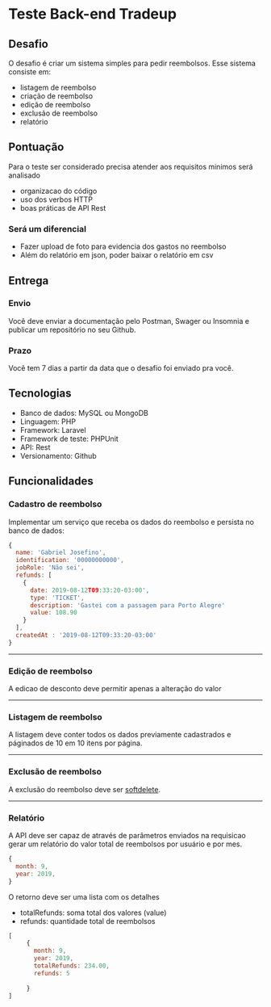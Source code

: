 # Teste Back-end Tradeup

## Desafio
O desafio é criar um sistema simples para pedir reembolsos. Esse sistema consiste em:
- listagem de reembolso
- criação de reembolso
- edição de reembolso
- exclusão de reembolso
- relatório


## Pontuação

Para o teste ser considerado precisa atender aos requisitos minimos será analisado

- organizacao do código
- uso dos verbos HTTP
- boas práticas de API Rest

### Será um diferencial
- Fazer upload de foto para evidencia dos gastos no reembolso
- Além do relatório em json, poder baixar o relatório em csv 

## Entrega

### Envio
Você deve enviar a documentação pelo Postman, Swager ou Insomnia e publicar um repositório no seu Github.

### Prazo
Você tem 7 dias a partir da data que o desafio foi enviado pra você.

## Tecnologias

- Banco de dados: MySQL ou MongoDB
- Linguagem: PHP
- Framework: Laravel
- Framework de teste: PHPUnit
- API: Rest
- Versionamento: Github

## Funcionalidades

### Cadastro de reembolso

Implementar um serviço que receba os dados do reembolso e persista no banco de dados:

```js
{
  name: 'Gabriel Josefino',
  identification: '00000000000',
  jobRole: 'Não sei',
  refunds: [
    {
      date: 2019-08-12T09:33:20-03:00',
      type: 'TICKET',
      description: 'Gastei com a passagem para Porto Alegre'
      value: 108.90
    }
  ],
  createdAt : '2019-08-12T09:33:20-03:00'
}
```

---
### Edição de reembolso

A edicao de desconto deve permitir apenas a alteração do valor

---

### Listagem de reembolso
A listagem deve conter todos os dados previamente cadastrados e páginados de 10 em 10 itens por página.

---
### Exclusão de reembolso
A exclusão do reembolso deve ser [softdelete](https://laravel.com/docs/5.8/eloquent#soft-deleting).

---

### Relatório

A API deve ser capaz de através de parâmetros enviados na requisicao gerar um relatório do valor total de reembolsos por usuário e por mes.

```js
{
  month: 9,
  year: 2019,
}
```
O retorno deve ser uma lista com os detalhes

- totalRefunds: soma total dos valores (value)
- refunds: quantidade total de reembolsos

```js
[
     {
       month: 9,
       year: 2019,
       totalRefunds: 234.00,
       refunds: 5
       
     }
]
```



